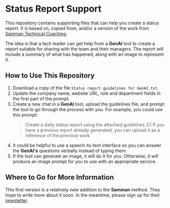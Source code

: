 Status Report Support
=====================

This repository contains supporting files that can help you create a status report. It is based on, copied from, and/or a version of the work from [Samman Technical Coaching](https://github.com/sammancoaching/daily-status/).

The idea is that a tech leader can get help from a **GenAI** tool to create a report suitable for sharing with the team and their managers. The report will include a summary of what has happened, along with an image to represent it.

## How to Use This Repository

1. Download a copy of the file `Status report guidelines for GenAI.txt`.
2. Update the company name, website URL, role and department fields in the first part of the prompt.
3. Create a new chat in a **GenAI** tool, upload the guidelines file, and prompt the tool to go through the process with you. For example, you could use this prompt:
   > Create a daily status report using the attached guidelines
   3.1 If you have a previous report already generated, you can upload it as a reference of the previous work
4. It could be helpful to use a speech-to-text interface so you can answer the **GenAI's** questions verbally instead of typing them.
5. If the tool can generate an image, it will do it for you. Otherwise, it will produce an image prompt for you to use with an appropriate service.

## Where to Go for More Information

This first version is a relatively new addition to the **Samman** method. They hope to write more about it soon. In the meantime, please sign up for their [newsletter](https://sammancoaching.org/newsletter.html).
